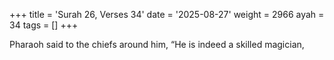 +++
title = 'Surah 26, Verses 34'
date = '2025-08-27'
weight = 2966
ayah = 34
tags = []
+++

Pharaoh said to the chiefs around him, “He is indeed a skilled magician,